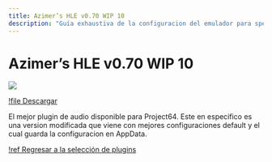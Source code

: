 ```yaml
---
title: Azimer’s HLE v0.70 WIP 10
description: "Guía exhaustiva de la configuracion del emulador para speedruns de Super Mario 64" 
---
```


# Azimer’s HLE v0.70 WIP 10

![](./img/azi70.png)

[!file Descargar](https://www.mediafire.com/file/s1fil36hivy7qbj/AziAudio.dll/file)

El mejor plugin de audio disponible para Project64. Este en especifico es una version modificada que viene con mejores configuraciones default y el cual guarda la configuracion en AppData.

[!ref Regresar a la selección de plugins](plugin_setup.md#selección-de-plugins)
